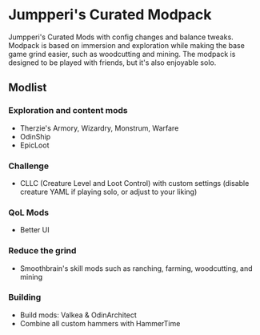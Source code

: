 # Jumpperi's Curated Modpack

Jumpperi's Curated Mods with config changes and balance tweaks. Modpack is based on immersion and exploration while making the base game grind easier, such as woodcutting and mining. The modpack is designed to be played with friends, but it's also enjoyable solo.

## Modlist

### Exploration and content mods
- Therzie's Armory, Wizardry, Monstrum, Warfare
- OdinShip
- EpicLoot

### Challenge
- CLLC (Creature Level and Loot Control) with custom settings (disable creature YAML if playing solo, or adjust to your liking)

### QoL Mods
- Better UI

### Reduce the grind
- Smoothbrain's skill mods such as ranching, farming, woodcutting, and mining

### Building
- Build mods: Valkea & OdinArchitect
- Combine all custom hammers with HammerTime